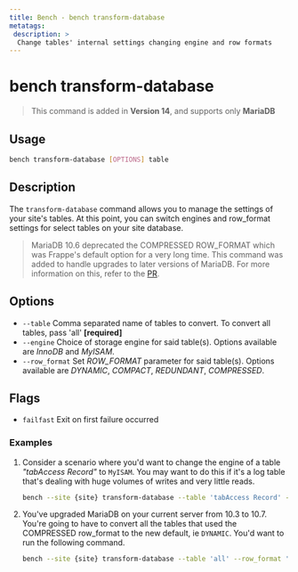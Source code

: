 ```yaml
---
title: Bench - bench transform-database
metatags:
 description: >
  Change tables' internal settings changing engine and row formats
---
```


# bench transform-database

> This command is added in **Version 14**, and supports only **MariaDB**

## Usage

```bash
bench transform-database [OPTIONS] table
```

## Description

The `transform-database` command allows you to manage the settings of your site's tables. At this point, you can switch engines and row_format settings for select tables on your site database.

> MariaDB 10.6 deprecated the COMPRESSED ROW_FORMAT which was Frappe's default option for a very long time. This command was added to handle upgrades to later versions of MariaDB. For more information on this, refer to the [PR](https://github.com/frappe/frappe/pull/13954).


## Options

 - `--table` Comma separated name of tables to convert. To convert all tables, pass 'all' **[required]**
 - `--engine` Choice of storage engine for said table(s). Options available are *InnoDB* and *MyISAM*.
 - `--row_format` Set *ROW_FORMAT* parameter for said table(s). Options available are *DYNAMIC*, *COMPACT*, *REDUNDANT*, *COMPRESSED*.

## Flags

 - `failfast` Exit on first failure occurred

### Examples

1. Consider a scenario where you'd want to change the engine of a table *"tabAccess Record"* to `MyISAM`. You may want to do this if it's a log table that's dealing with huge volumes of writes and very little reads.

    ```bash
    bench --site {site} transform-database --table 'tabAccess Record' --engine 'MyISAM'
    ```

1. You've upgraded MariaDB on your current server from 10.3 to 10.7. You're going to have to convert all the tables that used the COMPRESSED row_format to the new default, ie `DYNAMIC`. You'd want to run the following command.

    ```bash
    bench --site {site} transform-database --table 'all' --row_format 'DYNAMIC'
    ```